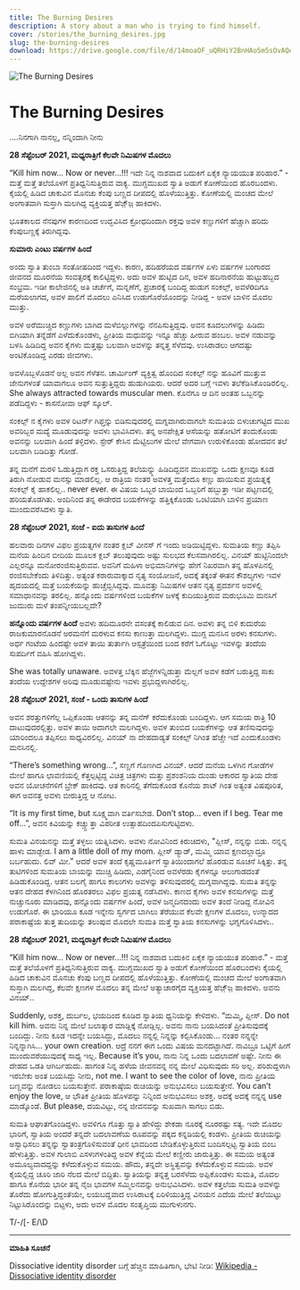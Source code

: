 ```yaml
---
title: The Burning Desires
description: A story about a man who is trying to find himself.
cover: /stories/the_burning_desires.jpg
slug: the-burning-desires
download: https://drive.google.com/file/d/14moaOF_uQRHiY2BnHAoSm5sOvAQe9pCq/view?usp=drive_link
---
```


![The Burning Desires](/stories/the_burning_desires.jpg)

# The Burning Desires

....ನಿನಗಾಗಿ ನಾನಲ್ಲ, ನನ್ನಿಂದಾಗಿ ನೀನು

**28 ಸೆಪ್ಟೆಂಬರ್ 2021, ಮಧ್ಯರಾತ್ರಿಗೆ ಕೆಲವೇ ನಿಮಿಷಗಳ ಮೊದಲು**

“Kill him now… Now or never…!!! ಇದೇ ನಿನ್ನ ನಾಶವಾದ ಬದುಕಿಗೆ ಏಕೈಕ ನ್ಯಾಯಯುತ ಪರಿಹಾರ.” - ಮತ್ತೆ ಮತ್ತೆ ತಲೆಯೊಳಗೆ ಪ್ರತಿಧ್ವನಿಸುತ್ತಿರುವ ವಾಕ್ಯ. ಮುಗ್ದಮುಖದ ಸ್ವಾತಿ ಅಡುಗೆ ಕೋಣೆಯಿಂದ ಹೊರಬಂದಳು. ಕೈಯಲ್ಲಿ ಹಿಡಿದ ಚಾಕುವಿನ ಮೊನಚು ಕೆಂಪು ಬಣ್ಣದ ದೀಪದಲ್ಲಿ ಹೊಳೆಯುತ್ತಿತ್ತು. ಕೋಣೆಯಲ್ಲಿ ಮಂಚದ ಮೇಲೆ ಅಂಗಾತವಾಗಿ ಸುಸ್ತಾಗಿ ಮಲಗಿದ್ದ ವ್ಯಕ್ತಿಯತ್ತ ಹೆಜ಼್ಜ಼ೆ ಹಾಕಿದಳು. 

ಭೂತಕಾಲದ ನೆನಪುಗಳ ಕಾರಣದಿಂದ ಉದ್ಭವಿಸಿದ ಕ್ರೋಧದಿಂದಾಗಿ ರಕ್ತವು ಅವಳ ಕಣ್ಣುಗಳಿಗೆ ಹೆಚ್ಚಾಗಿ ಹರಿದು ಕೆಂಪುಬಣ್ಣಕ್ಕೆ ತಿರುಗಿದ್ದವು.


**ಸುಮಾರು ಎಂಟು ವರ್ಷಗಳ ಹಿಂದೆ**

ಅಂದು ಸ್ವಾತಿ ತುಂಬಾ ಸಂತೋಷದಿಂದ ಇದ್ದಳು. ಕಾರಣ, ಹದಿಹರೆಯದ ವರ್ಷಗಳ ಏಳು ವರ್ಷಗಳ ಬಂಗಾರದ ಜೀವನದ ಮೂರನೆಯ ಸಂವತ್ಸರಕ್ಕೆ ಕಾಲಿಟ್ಟಿದ್ದಳು. ಅದು ಅವಳ ಹುಟ್ಟಿದ ದಿನ, ಅವಳ ಹದಿನಾರನೆಯ ಹುಟ್ಟುಹಬ್ಬದ ಸಂಭ್ರಮ. ಇಡೀ ಕಾಲೇಜಿನಲ್ಲಿ ಅತಿ ಚರ್ಚೆಗೆ, ಮನ್ನಣೆಗೆ, ಪ್ರಚಾರಕ್ಕೆ ಬಂದಿದ್ದ ಹುಡುಗ ಸಂಕಲ್ಪ್, ಅವಳೆoದಿಗೂ ಮರೆಯಲಾಗದ, ಅವಳ ಪಾಲಿಗೆ ಮೊದಲು ಎನಿಸಿದ ಉಡುಗೊರೆಯೊಂದನ್ನು ನೀಡಿದ್ದ - ಅವಳ ಬಾಳಿನ ಮೊದಲ ಮುತ್ತು.

ಅವಳ ಅರೆಮುಚ್ಚಿದ ಕಣ್ಣುಗಳು ಬಾಗಿದ ಮಳೆಬಿಲ್ಲುಗಳನ್ನು ನೆನಪಿಸುತ್ತಿದ್ದವು. ಅವನ ಕೂದಲುಗಳನ್ನು ಹಿಡಿದು ಬಿಗಿಯಾಗಿ ತನ್ನೆಡೆಗೆ ಎಳೆದುಕೊಂಡಳು, ಪ್ರೀತಿಯ ಮಧುವನ್ನು ಇನ್ನೂ ಹೆಚ್ಚು ಹೀರುವ ಹಂಬಲ. ಅವಳ ನಡುವನ್ನು ಬಳಸಿ ಹಿಡಿದಿದ್ದ ಅವನ ಕೈಗಳು ಮತ್ತಷ್ಟು ಬಲವಾಗಿ ಅವಳನ್ನು ತನ್ನತ್ತ ಸೆಳೆದವು. ಉಸಿರಾಡಲು ಆಗದಷ್ಟು ಅಂಟಿಕೊಂಡಿದ್ದ ಎರಡು ಜೀವಗಳು.

ಅವಳೊಬ್ಬಳೊಡನೆ ಅಲ್ಲ ಅವನ ಗೆಳೆತನ. ಚಾರ್ಮಿಂಗ್ ವ್ಯಕ್ತಿತ್ವ ಹೊಂದಿದ ಸಂಕಲ್ಪ್ ನನ್ನು ಹೂವಿಗೆ ಮುತ್ತುವ ಜೇನುಗಳಂತೆ ಯಾವಾಗಲೂ ಅವನ ಸುತ್ತುತ್ತಿದ್ದರು ಹುಡುಗಿಯರು. ಆದರೆ ಅದರ ಬಗ್ಗೆ ಇವಳು ತಲೆಕೆಡಿಸಿಕೊಂಡಿರಲಿಲ್ಲ. She always attracted towards muscular men. ಕೊನೆಗೂ ಆ ದಿನ ಅಂತಹ ಒಬ್ಬನನ್ನು ಪಡೆದಿದ್ದಳು - ಕಾಸನೋವಾ ಆಫ್ ಸ್ಕೂಲ್.

ಸಂಕಲ್ಪ್ ನ ಕೈಗಳು ಅವಳ ರಿಟರ್ನ್ ಗಿಫ್ತನ್ನು ಬಿಡಿಸುವುದರಲ್ಲಿ ಮಗ್ನವಾಗಿರುವಾಗಲೇ ಸುಮತಿಯ ಬಿಳುಚುಗಟ್ಟಿದ ಮುಖ ಅವರಿಬ್ಬರ ಮದ್ಯೆ ಮೂಡುವುದನ್ನು ಅವಳು ಭಾವಿಸಿದಳು. ತನ್ನ ಅನಪೇಕ್ಷಿತ ಆಸೆಯನ್ನು ಹತೋಟಿಗೆ ತಂದುಕೊಂಡು ಅವನನ್ನು ಬಲವಾಗಿ ಹಿಂದೆ ತಳ್ಳಿದಳು. ಸ್ಟೇರ್ ಕೇಸಿನ ಮೆಟ್ಟಿಲುಗಳ ಮೇಲೆ ವೇಗವಾಗಿ ಉರುಳಿಕೊಂಡು ಹೋದವನ ತಲೆ ಬಲವಾಗಿ ಬಡಿದಿತ್ತು ಗೋಡೆ.

ತನ್ನ ಮನೆಗೆ ಮರಳಿ ಓಡುತ್ತಿದ್ದಾಗ ರಕ್ತ ಒಸರುತ್ತಿದ್ದ ತಲೆಯನ್ನ್ನು ಹಿಡಿದಿದ್ದವನ ಮುಖವನ್ನು ಒಂದು ಕ್ಷಣವೂ ಕೂಡ ತಿರುಗಿ ನೋಡುವ ಮನಸ್ಸು ಮಾಡಲಿಲ್ಲ. ಆ ರಾತ್ರಿಯ ನಂತರ ಅವಳತ್ತ ಮತ್ತೆಂದೂ ಕಣ್ಣು ಹಾಯಿಸುವ ಪ್ರಯತ್ನಕ್ಕೆ ಸಂಕಲ್ಪ್ ಕೈ ಹಾಕಲಿಲ್ಲ.. never ever. ಈ ವಿಷಯ ಒಬ್ಬರ ಬಾಯಿಂದ ಒಬ್ಬರಿಗೆ ಹಬ್ಬುತ್ತಾ ಇಡೀ ಪಟ್ಟಣದಲ್ಲಿ ಹರಿಯತೊಡಗಿತು. ಅಂದಿನಿಂದ ತನ್ನ ಈಡೇರದ ಬಯಕೆಗಳನ್ನು ಹತ್ತಿಕ್ಕಿಕೊಂಡು ಒಂಟಿಯಾಗಿ ಬಾಳಿನ ಪ್ರಯಾಣ ಮುಂದುವರೆಸಿದಳು ಸ್ವಾತಿ.


**28 ಸೆಪ್ಟೆಂಬರ್ 2021, ಸಂಜೆ - ಐದು ತಾಸುಗಳ ಹಿಂದೆ**

ಹಲವಾರು ದಿನಗಳ ವಿಫಲ ಪ್ರಯತ್ನಗಳ ನಂತರ ಕ್ಲಬ್ ವೀನಸ್ ಗೆ ಇಂದು ಅಡಿಯಿಟ್ಟಿದ್ದಳು. ಸುಮತಿಯ ಕಣ್ಣು ತಪ್ಪಿಸಿ ಮನೆಯ ಹಿಂದಿನ ಬೀದಿಯ ಮೂಲಕ ಕ್ಲಬ್ ತಲುಪುವುದು ಅಷ್ಟು ಸುಲಭದ ಕೆಲಸವಾಗಿರಲಿಲ್ಲ. ವಿನಯ್ ಹುಟ್ಟಿನಿಂದಲೇ ಎಲ್ಲರನ್ನೂ ಮನೋರಂಜಿಸುತ್ತಿರುವವ. ಅವನಿಗೆ ಮಹಿಳಾ ಅಭಿಮಾನಿಗಳನ್ನು ಹೇಗೆ ನಿಖರವಾಗಿ ತನ್ನ ಹೊಳಪಿನಲ್ಲಿ ರಂಜಿಸಬೇಕೆಂದು ತಿಳಿದಿತ್ತು. ಅತ್ಯಂತ ಕರಾರುವಾಕ್ಕಾದ ನೃತ್ಯ ಸಂಯೋಜನೆ, ಅದಕ್ಕೆ ತಕ್ಕಂತೆ ಈತನ ಕೌಶಲ್ಯಗಳು ಇವಳ ಹೃದಯದಲ್ಲಿ ಮತ್ತೆ ಬಯಕೆಯನ್ನು ಹುಚ್ಚೆಬ್ಬಿಸಿದ್ದವು. ಮೂವತ್ತು ನಿಮಿಷಗಳ ಆತನ ನೃತ್ಯ ಪ್ರದರ್ಶನ ಅವಳಲ್ಲಿ ಸಮಾಧಾನವನ್ನು ತರಲಿಲ್ಲ. ಹನ್ನೊಂದು ವರ್ಷಗಳಿಂದ ಬಯಕೆಗಳ ಜಳಕ್ಕೆ ಕುದಿಯುತ್ತಿರುವ ಮರುಭೂಮಿ ಮನಸಿಗೆ ಜುಮುರು ಮಳೆ ತಂಪನ್ನೀಯಬಲ್ಲದೇ?


**ಹನ್ನೊಂದು ವರ್ಷಗಳ ಹಿಂದೆ**
ಅವಳು ಹದಿಮೂರನೇ ವಸಂತಕ್ಕೆ ಕಾಲಿಡುವ ದಿನ. ಅವಳು ತನ್ನ ಬಿಳಿ ಕುದುರೆಯ ರಾಜಕುಮಾರನೊಡನೆ ಅರಮನೆಗೆ ಮರಳುವ ಕನಸು ಕಾಣುತ್ತಾ ಮಲಗಿದ್ದಳು. ಮುಗ್ದ ಮನಸಿನ ಅರಳು ಕನಸುಗಳು. ಅರ್ಧ ಗಂಟೆಯ ಹಿಂದಷ್ಟೇ ಅವಳ ತಾಯಿ ತುರ್ತಾಗಿ ಆಸ್ಪತ್ರೆಯಿಂದ ಬಂದ ಕರೆಗೆ ಓಗೊಟ್ಟು ಇವಳನ್ನು ತಂದೆಯ ಸುಪರ್ದಿಗೆ ವಹಿಸಿ ಹೋಗಿದ್ದಳು.

She was totally unaware. ಅವಳತ್ತ ಬೆಕ್ಕಿನ ಹೆಜ್ಜೆಗಳನ್ನಿಡುತ್ತಾ ಮೆಲ್ಲಗೆ ಅವಳ ಕಡೆಗೆ ಬರುತ್ತಿದ್ದ ಸಾಕು ತಂದೆಯ ಉದ್ದೇಶಗಳ ಅರಿವು ಮೂಡುವಷ್ಟೇನು ಇವಳು ಪ್ರಭುದ್ದಳಾಗಿರಲಿಲ್ಲ.

**28 ಸೆಪ್ಟೆಂಬರ್ 2021, ಸಂಜೆ - ಒಂದು ತಾಸುಗಳ ಹಿಂದೆ**

ಅವನ ಶರತ್ತುಗಳಿಗೆಲ್ಲ ಒಪ್ಪಿಕೊಂಡು ಆತನನ್ನು ತನ್ನ ಮನೆಗ್ ಕರೆದುಕೊಂಡು ಬಂದಿದ್ದಳು. ಆಗ ಸಮಯ ರಾತ್ರಿ 10 ದಾಟುವುದರಲ್ಲಿತ್ತು. ಅವಳ ತಾಯಿ ಅದಾಗಲೇ ಮಲಗಿದ್ದಳು. ಅವಳ ತುಂಬಿದ ಬಯಕೆಗಳನ್ನು ಆತ ತಣಿಸುವುದನ್ನು ಯಾರಿಂದಲೂ ತಪ್ಪಿಸಲು ಸಾಧ್ಯವಿರಲಿಲ್ಲ. ವಿನಯ್ ನಾ ದೇಹದಾಡ್ಯತೆ ಸಂಕಲ್ಪ್ ನಿಗಿಂತ ಹೆಚ್ಚೇ ಇದೆ ಎಂದುಕೊಂಡಳು ಮನಸಿನಲ್ಲಿ.

“There’s something wrong...”, ಸಣ್ಣಗೆ ಗೊಣಗಿದ ವಿನಯ್. ಆದರೆ ಮನೆಯ ಒಳಗಿನ ಗೋಡೆಗಳ ಮೇಲೆ ಹಾಗೂ ಛಾವಣಿಯಲ್ಲಿ ಕೆತ್ತಲ್ಪಟ್ಟಿದ್ದ ವಿಚಿತ್ರ ಚಿತ್ರಗಳು ಮತ್ತು ಪ್ರಶಂಶನಿಯ ದುಂಡು ಆಕಾರದ ಸ್ವಾತಿಯ ದೇಹ ಅವನ ಯೋಚನೆಗಳಿಗೆ ಬ್ರೇಕ್ ಹಾಕಿದವು. ಆತ ಕಾರಿನಲ್ಲಿ ತೆಗೆದುಕೊಂಡ ಕೊನೆಯ ಶಾಟ್ ಗಿಂತ ಅತ್ಯಂತ ವಿಷಪೂರಿತ, ಈಗ ಅವನತ್ತ ಅವಳು ಬೀರುತ್ತಿದ್ದ ಆ ನೋಟ.

“It is my first time, but ಸೂಕ್ಷ್ಮವಾಗಿ ವರ್ತಿಸಬೇಡ. Don’t stop… even if I beg. Tear me off...”, ಅವನ ಕಿವಿಯನ್ನು ಕಚ್ಚ್ಚುತ್ತಾ ವಿಪರೀತ ಉತ್ಸಾಹದಿಂದಪಿಸುಗುಟ್ಟಿದಳು.

ಸುಮತಿ ವಿನಯನನ್ನು ಮತ್ತೆ ತಳ್ಳಲು ಯತ್ನಿಸಿದಳು. ಅವಳು ನೋವಿನಿಂದ ಕಿರುಚಿದಳು, "ಪ್ಲೀಸ್, ನನ್ನನ್ನು ಬಿಡು. ನನ್ನನ್ನ ಹಾಳು ಮಾಡ್ಬೇಡ. I am a little doll of my mom. ಪ್ಲೀಸ್ ಡ್ಯಾಡ್, ಮಮ್ಮಿ ಯಾವ ಕ್ಷಣದಲ್ಲಾದ್ರೂ ಬರ್ಬಹುದು. ಲಿವ್ ಮೀ.” ಆದರೆ ಅವಳ ತಂದೆ ಕೃಷ್ಣಮೂರ್ತಿಗೆ ಸ್ವಾತಿಯಿಂದಾಗಲೆ ಹೊರಡುವ ಸೂಚನೆ ಸಿಕ್ಕಿತ್ತು. ತನ್ನ ತುಟಿಗಳಿಂದ ಸುಮತಿಯ ಬಾಯನ್ನು ಮುಚ್ಚಿ ಹಿಡಿದು, ಎಡಗೈನಿಂದ ಅವಳೆರಡು ಕೈಗಳನ್ನೂ ಆಲುಗಾಡದಂತೆ ಹಿಡಿಡುಕೊಂಡಿದ್ದ. ಆತನ ಬಲಗೈ ಹಾಗೂ ಕಾಲುಗಳು ಅವಳನ್ನು ತಳಿಸುವುದರಲ್ಲಿ ಮಗ್ನವಾಗಿದ್ದವು. ಸುಮತಿ ತನ್ನನ್ನು ಆತನ ದೇಹದ ಕೆಳಗಿನಿಂದ ಹೊರತರಲು ವಿಫಲ ಪ್ರಯತ್ನ ನಡೆಸಿದಳು. ಕಾಣದ ಕೈಗಳು ಅವಳ ಕನಸುಗಳನ್ನು ಮತ್ತೆ ನುಚ್ಚುನೂರು ಮಾಡಿದವು, ಹನ್ನೊಂದು ವರ್ಷಗಳ ಹಿಂದೆ, ಅವಳ ಜನ್ಮದಿನದಂದು ಅವಳ ತಂದೆ ನೀಡಿದ್ದ ನೋವಿನ ಉಡುಗೊರೆ. ಈ ಭಾರಿಯೂ ಕೂಡ ಇನ್ನೇನು ಸ್ವರ್ಗದ ಬಾಗಿಲು ತೆರೆಯುವ ಕೆಲವೇ ಕ್ಷಣಗಳ ಮೊದಲು, ಉನ್ಮಾದದ ಪರಾಕಾಷ್ಟೆಯ ತುತ್ತ ತುದಿಯನ್ನು ತಲುಪುವ ಮೊದಲೇ ಸುಮತಿ ಮತ್ತೆ ಸ್ವಾತಿಯ ಕನಸುಗಳನ್ನು ಭಗ್ನಗೊಳಿಸಿದಳು..

**28 ಸೆಪ್ಟೆಂಬರ್ 2021, ಮದ್ಯರಾತ್ರಿಗೆ ಕೆಲವೇ ನಿಮಿಷಗಳ ಮೊದಲು**

“Kill him now… Now or never…!!! ನಿನ್ನ ನಾಶವಾದ ಬದುಕಿನ ಏಕೈಕ ನ್ಯಾಯಯುತ ಪರಿಹಾರ.” - ಮತ್ತೆ ಮತ್ತೆ ತಲೆಯೊಳಗೆ ಪ್ರತಿಧ್ವನಿಸುತ್ತಿರುವ ವಾಕ್ಯ. ಮುಗ್ದಮುಖದ ಸ್ವಾತಿ ಅಡುಗೆ ಕೋಣೆಯಿಂದ ಹೊರಬಂದಳು ಕೈಯಲ್ಲಿ ಹಿಡಿದ ಚಾಕುವಿನ ಮೊನಚು ಕೆಂಪು ಬಣ್ಣದ ದೀಪದಲ್ಲಿ ಹೊಳೆಯುತ್ತಿತ್ತು. ಕೋಣೆಯಲ್ಲಿ ಮಂಚದ ಮೇಲೆ ಅಂಗಾತವಾಗಿ ಸುಸ್ತಾಗಿ ಮಲಗಿದ್ದ, ಕೆಲವೇ ಕ್ಷಣಗಳ ಮೊದಲು ತನ್ನ ಮೇಲೆ ಅತ್ಯಾಚಾರಗೈದ ವ್ಯಕ್ತಿಯತ್ತ ಹೆಜ಼್ಜ಼ೆ ಹಾಕಿದಳು. ಅವನು ವಿನಯ್..

Suddenly, ಅಶಕ್ತ, ದುರ್ಬಲ, ಭಯದಿಂದ ಕೂಡಿದ ಸ್ವಾತಿಯ ಧ್ವನಿಯನ್ನು ಕೇಳಿದಳು. “ಮಮ್ಮಿ, ಪ್ಲೀಸ್. Do not kill him. ಅವನು ನಿನ್ನ ಮೇಲೆ ಬಲಾತ್ಕಾರ ಮಾಡ್ಲಿಕ್ಕೆ ನೋಡ್ಲಿಲ್ಲ. ಅವನು ನಾನು ಬಯಸಿದಂತೆ ಪ್ರೀತಿಸುವುದಕ್ಕೆ ಬಂದಿದ್ದು. ನೀನು ಕೂಡ ಇದನ್ನೇ ಬಯಸಿದ್ದು, ಮೊದಲು ನನ್ನಲ್ಲಿ ನಿನ್ನನ್ನು ಕಲ್ಪಿಸಿಕೊಂಡು... ನಂತರ ನನ್ನನ್ನೇ ನಿನ್ನನ್ನಾಗಿಸಿ… your own creation. ಆದ್ರೆ ನನಗೆ ಈಗ ಒಂದು ವಿಷಯ ಮನದಟ್ಟಾಗಿದೆ. ನಾವಿಬ್ರೂ ಒಟ್ಟಿಗೆ ಹೀಗೆ ಮುಂದುವರೆಯುವುದಕ್ಕೆ ಸಾಧ್ಯ ಇಲ್ಲ. Because it’s you, ನಾನು ನಿನ್ನ ಒಂದು ಬದಲಾವಣೆ ಅಷ್ಟೇ. ನೀನು ಈ ದೇಹದ ಒಡತಿ ಆಗಿರ್ಬಹುದು. ಹಾಗಂತ ನಿನ್ನ ಹಳೆಯ ಜೀವನವನ್ನ ನನ್ನ ಮೇಲೆ ವಿಧಿಸುವುದು ಸರಿ ಅಲ್ಲ. ಪರಿಶುದ್ದಳಾಗಿ ಇರಬೇಕು ಅಂತ ಬಯಸಿದ್ದು ನೀನು, not me. I want to see the color of love, ನಾನು ಪ್ರೀತಿಯ ಬಣ್ಣವನ್ನು ನೋಡಲು ಬಯಸುತ್ತೇನೆ. ಪರಾಕಾಷ್ಠೆಯ ರುಚಿಯನ್ನು ಅನುಭವಿಸಲು ಬಯಸುತ್ತೇನೆ. You can’t enjoy the love, ಆ ಭೌತಿಕ ಪ್ರೀತಿಯ ಹೊಳಪನ್ನು ನಿನ್ನಿಂದ ಅನುಭವಿಸಲು ಅಶಕ್ತ. ಅದಕ್ಕೆ ಅದಕ್ಕೆ ನನ್ನನ್ನ use ಮಾಡ್ಕೊಂಡೆ. But please, ದಯವಿಟ್ಟು, ನನ್ನ ಜೀವನವನ್ನು ಸುಖವಾಗಿ ಸಾಗಲು ಬಿಡು.

ಸುಮತಿ ಆಘಾತಗೊಂಡಿದ್ದಳು. ಅವಳಿಗೂ ಗೊತ್ತು ಸ್ವಾತಿ ಹೇಳಿದ್ದು ಶೇಕಡಾ ನೂರಕ್ಕೆ ನೂರರಷ್ಟು ಸತ್ಯ. ಇದೇ ಮೊದಲ ಭಾರಿಗೆ, ಸ್ವಾತಿಯ ಅಂದರೆ ತನ್ನದೇ ಬದಲಾವಣೆಯ ರೂಪವನ್ನು ಪಕ್ಕದ ಕನ್ನಡಿಯಲ್ಲಿ ಕಂಡಳು. ಪ್ರೀತಿಯ ರುಚಿಯನ್ನು ಅಸ್ವಾಧಿಸಲು ತನ್ನನ್ನು ಸ್ವಾತಂತ್ರಗೊಳಿಸುವಂತೆ ಧೀನ ಭಾವದಿಂದ ಬೇಡಿಕೊಳ್ಳುತ್ತಿರುವ ಬಂದಿಸಲ್ಪಟ್ಟ ಸ್ವಾತಿಯ ಬಿಂಬ ಹೇಳುತ್ತಿತ್ತು. ಅವಳ ಗುಲಾಬಿ ಎಸಳುಗಳಂತಿದ್ದ ಅವಳ ಕೆನ್ನೆಯ ಮೇಲೆ ಕಣ್ಣೀರು ಜಾರುತ್ತಿತ್ತು. ಈ ಸಮಯ ಅತ್ಯಂತ ಅಮೂಲ್ಯವಾದದ್ದನ್ನು ಕಳೆದುಕೊಳ್ಳುವ ಸಮಯ. ಹೌದು, ತನ್ನದೇ ಅಸ್ಥಿತ್ವವನ್ನು ಕಳೆದುಕೊಳ್ಳುವ ಸಮಯ. ಅವಳ ಕೈಯಲ್ಲಿದ್ದ ಚೂರಿ ಜಾರಿ ನೆಲದ ಮೇಲೆ ಬಿದ್ದಿತು. ಸ್ವಾತಿಯನ್ನು ತನ್ನತ್ತ ಬರಸೆಳೆದು ಅಪ್ಪಿಕೊಂಡಳು ಸುಮತಿ, ಮೊದಲ ಹಾಗೂ ಕೊನೆಯ ಭಾರೀ ತನ್ನ ನೈಜ ಭಾವಗಳ ಸಮ್ಮಿಲನವನ್ನು ಅನುಭವಿಸಿದಳು. ಅವಳ ಕತ್ತಲೆಯ ಸುಮತಿ ಅವಳನ್ನು ತೊರೆದು ಹೋಗುತ್ತಿದ್ದಂತೆಯೇ, ಲಯಬದ್ಡವಾದ ಉಸಿರಾಟಕ್ಕೆ ಏರಿಳಿಯುತ್ತಿದ್ದ ವಿನಯನ ಎದೆಯ ಮೇಲೆ ತಲೆಯಿಟ್ಟು ನಿಟ್ಟುಸಿರೊಂದನ್ನು ಬಿಟ್ಟಳು, ಅದು ಅವಳ ಮೊದಲ ಸಂತೃಪ್ತಿಯ ಮುಗುಳುನಗು.

T/-/[- E\/\D 

---

**ಮಾಹಿತಿ ಸೂಚನೆ**

Dissociative identity disorder ಬಗ್ಗೆ ಹೆಚ್ಚಿನ ಮಾಹಿತಿಗಾಗಿ, ಭೇಟಿ ನೀಡಿ: [Wikipedia - Dissociative identity disorder](https://en.wikipedia.org/wiki/Dissociative_identity_disorder)
